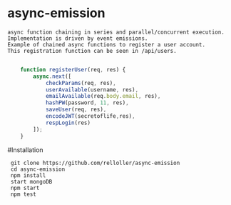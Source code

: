# async-emission
	async function chaining in series and parallel/concurrent execution.
	Implementation is driven by event emissions.
    Example of chained async functions to register a user account. 
    This registration function can be seen in /api/users.
```javascript

	function registerUser(req, res) {
	    async.next([
	        checkParams(req, res),
	        userAvailable(username, res),
	        emailAvailable(req.body.email, res),
	        hashPW(password, 11, res),
	        saveUser(req, res),
	        encodeJWT(secretoflife,res),
	        respLogin(res)
	    ]);
	}
```
#Installation
     
     git clone https://github.com/relloller/async-emission
     cd async-emission
     npm install
     start mongoDB
     npm start
     npm test
     
     


